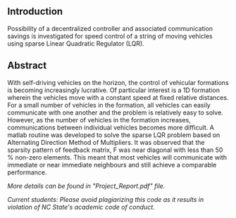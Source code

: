 ## Introduction
Possibility of a decentralized controller and associated communication savings is investigated for speed control of a string of moving vehicles using sparse Linear Quadratic Regulator (LQR).

## Abstract
With self-driving vehicles on the horizon, the control of vehicular formations is becoming increasingly lucrative. Of particular interest is a 1D formation wherein the vehicles move with a constant speed at fixed relative distances. For a small number of vehicles in the formation, all vehicles can easily communicate with one another and the problem is relatively easy to solve. However, as the number of vehicles in the formation increases, communications between individual vehicles becomes more difficult. A matlab routine was developed to solve the sparse LQR problem based on Alternating Direction Method of Multipliers. It was observed that the sparsity pattern of feedback matrix, F was near diagonal with less than 50 % non-zero elements. This meant that most vehicles will communicate with immediate or near immediate neighbours and still achieve a comparable performance.

*More details can be found in "Project_Report.pdf" file.*

*Current students: Please avoid plagiarizing this code as it results in violation of NC State's academic code of conduct.*
